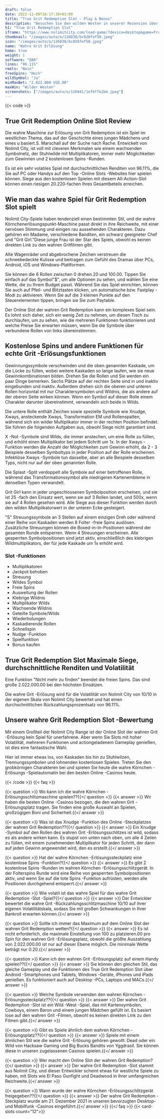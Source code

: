 ```yaml
---
draft: false
date: 2022-11-09T16:17:38+03:00
title: "True Grit Redemption Slot - Play & Bonus"
description: "Besuchen Sie den wilden Westen in unserer Rezension über den Online Slot der wahren Grit Redemption, wo wir uns die Funktionen ansehen und wo Sie mit dem besten Casino -Bonus spielen können."
h1: "True Grit Redemption Slot"
iframe: "https://www.nolimitcity.com/load-game/?device=desktop&game=TrueGrit"
thumbnail: "/images/auto/o/126838/bc020fef58.jpeg"
icon: "/images/auto/o/126838/bc020fef58.jpeg"
name: "Wahre Grit Erlösung"
home: true
weight: 1
software: "888"
lines: "96.11%"
reels: "Nein"
freeSpins: "Hoch"
wildSymbol: "Ja"
minMaxBet: "2.022.000 USD.00"
maxWin: "Wilder Westen"
screenshots: ["/images/auto/o/126841/1ef6ffe2b4.jpeg"]
---
```


{{< code >}}<h2>True Grit Redemption Online Slot Review</h2><p>Die wahre Maschine zur Erlösung von Grit Redemption ist ein Spiel im westlichen Thema, das auf der Geschichte eines jungen Mädchens und eines u basiert.S. Marschall auf der Suche nach Rache. Entwickelt von Nolimit City, ist voll mit cleveren Merkmalen wie einem wachsenden Symbolnetz, der Stuhlwilde mit Multiplikatoren, immer mehr Möglichkeiten zum Gewinnen und 2 kostenlosen Spins -Runden.</p><p>Es ist ein sehr volatiles Spiel mit durchschnittlichen Renditen von 96.11%, die Sie auf PC oder Handys auf den Top -Online Slots -Websites hier spielen können. Siege aus den kostenlosen Spielen mit diesem All-Action-Slot können einen riesigen 20.220-fachen Ihres Gesamtbeteils erreichen.</p><h2>Wie man das wahre Spiel für Grit Redemption Slot spielt</h2><p>Nolimit City-Spiele haben tendenziell einen bestimmten Stil, und die wahre Körnchenerlösungspunkt-Maschine passt direkt in ihre Reichweite, mit einer nervösen Stimmung und einigen rau aussehenden Charakteren. Dazu gehören ein Madame, verschiedene Banditen, ein schwarz geeigneter Chef und "Grit Girl."Diese junge Frau ist der Star des Spiels, obwohl es keinen direkten Link zu den wahren Gritfilmen gibt.</p><p>Alte Wagenräder und abgebrochene Zeichen verstreuen die schneebedeckte Kulisse und beitragen zum Gefühl des Dramas über PCs, Android, iOS und Windows-Plattformen.</p><p>Sie können die 6 Rollen zwischen 0 drehen.20 und 100.00. Tippen Sie einfach auf das Symbol"$", um alle Optionen zu sehen, und wählen Sie eine Wette, die zu Ihrem Budget passt. Während Sie das Spiel einrichten, können Sie auch auf Pfeil- und Blitztasten klicken, um automatische bzw. Fastplay -Modi zu aktivieren. Wenn Sie auf die 3 kleinen Punkte auf den Steuerelementen tippen, bringen sie Sie zum Paytable.</p><p>Der Online Slot der wahren Grit Redemption kann ein komplexes Spiel sein. Es lohnt sich daher, sich ein wenig Zeit zu nehmen, um diesen Tisch zu durchlaufen, um zu sehen, wie die mehreren Funktionen funktionieren und welche Preise Sie erwarten müssen, wenn Sie die Symbole über verbundene Rollen von links übereinstimmen.</p><h2>Kostenlose Spins und andere Funktionen für echte Grit -Erlösungsfunktionen</h2><p>Gewinnungssymbole verschwinden und die oben genannten Kaskade, um die Lücke zu füllen, wobei weitere Kaskaden so lange laufen, wie sie neue Gewinnkombinationen bilden. Drehen Sie die Rollen und Sie werden ein paar Dinge bemerken. Sechs Plätze auf der rechten Seite sind in und inaktiv eingebunden und inaktiv. Außerdem drehen sich die oberen und unteren Rollen horizontal mit nur Charaktersymbolen und Wildnis, die als andere auf der oberen Seite wirken können. Wenn ein Symbol auf dieser Rolle einem Charakter darunter übereinstimmt, verwandeln sich beide in Wilds.</p><p>Die untere Rolle enthält Zeichen sowie spezielle Symbole wie Xnudge, Xways, ansteckende Xways, Transformation EM und Rollenspalten, während sich ein wilder Multiplikator immer in der rechten Position befindet. Sie führen die folgenden Aufgaben aus, obwohl Siege nicht garantiert sind.</p><p>X -Not -Symbole sind Wilds, die immer anstechen, um eine Rolle zu füllen, und erhöht einen Multiplikator bei jedem Schritt um 1x. In der Xways -Funktion werden die Anzahl der Möglichkeiten zum Gewinn erhöht, da 2 - 3 Beispiele desselben Symboltyps in jeder Position auf der Rolle erscheinen. Infektiöse Xways -Symbole tun dasselbe, aber an alle Beispiele desselben Typs, nicht nur auf der oben genannten Rolle.</p><p>Die Splast -Split verdoppelt alle Symbole auf einer betroffenen Rolle, während das Transformationssymbol alle niedrigeren Kartenembleme in denselben Typen verwandelt.</p><p>Grit Girl kann in jeder ungeschlossenen Symbolposition erscheinen, und sie ist 25 -fach den Einsatz wert, wenn sie auf 3 Rollen landet, und 500x, wenn sie auf 4 Rollen gesehen wird. Alle Siege aus dieser Funktion werden durch den wilden Multiplikatorwert in der unteren Ecke gesteigert.</p><p>"S" Streuungssymbole an 3 Stellen auf einem einzigen Dreh oder während einer Reihe von Kaskaden werden 8 Folter -freie Spins auslösen. Zusätzliche Streuungen können die Boxed-in-In-Positionen während der gesamten Runde entsperren. Wenn 4 Streuungen erscheinen. Alle gesperrten Symbolpositionen sind jetzt aktiv, einschließlich des klebrigen Wildmultiplikators, der für jede Kaskade um 1x erhöht wird.</p><h3>
Slot -Funktionen</h3><ul>
<li></span>
Multiplikatoren</li>
<li></span>
Jackpot behoben</li>
<li></span>
Streuung</li>
<li></span>
Wildes Symbol</li>
<li></span>
Freie Spins</li>
<li></span>
Ausweitung der Rollen</li>
<li></span>
Klebrige Wildnis</li>
<li></span>
Multiplikator Wilds</li>
<li></span>
Wachsende Wildnis</li>
<li></span>
Geteilte Symbole/Wilds</li>
<li></span>
Wiederholungen</li>
<li></span>
Kaskadierende Rollen</li>
<li></span>
Schnellspin</li>
<li></span>
Nudge -Funktion</li>
<li></span>
Spielfunktion</li>
<li></span>
Bonus kaufen</li></ul><h2>True Grit Redemption Slot Maximale Siege, durchschnittliche Renditen und Volatilität</h2><p>Eine Funktion "Nicht mehr zu finden" beendet die freien Spins. Das sind große 2.022.000.00 bei den höchsten Einsätzen.</p><p>Die wahre Grit -Erlösung wird für die Volatilität von Nolimit City von 10/10 in der eigenen Skala von Nolimit City bewertet und hat einen durchschnittlichen Rückzahlungsprozentsatz von 96.11%.</p><h2>Unsere wahre Grit Redemption Slot -Bewertung</h2><p>Mit einem Großteil der Nolimit City Range ist der Online Slot der wahren Grit -Erlösung kein Spiel für unerfahrene. Aber wenn Sie Slots mit hoher Volatilität, mehreren Funktionen und actiongeladenem Gameplay genießen, ist dies eine fantastische Wahl.</p><p>Hier ist immer etwas los, von Kaskaden bis hin zu Stuhlwilzen, Trennungssymbolen und lohnenden kostenlosen Spielen. Treten Sie den grobkörnigen Charakteren bei und spielen Sie heute die wahre Körnchen -Erlösungs -Spielautomatin bei den besten Online -Casinos heute.</p>
{{< /code >}}
{{< faq >}}

{{< question >}} Wo kann ich die wahre Körnchen -Erlösungsschlitzmaschine spielen??{{</ question >}}
{{< answer >}} Wir haben die besten Online -Casinos bezogen, die den wahren Grit -Erlösungsplatz tragen. Sie finden eine große Auswahl an Spielen, großzügigen Boni und Sicherheit.{{</ answer >}}

{{< question >}} Was ist das Xnudge -Funktion des Online -Steckplatzes der wahren Grit Redemption??{{</ question >}}
{{< answer >}} Ein Xnudge -Symbol auf den Rollen des wahren Grit -Erlösungsschlitzes ist wild, sodass es als andere wirken kann. Es stupst von unten nach oben, um alle 4 Zeilen zu füllen, mit einem zunehmenden Multiplikator für jeden Schritt, der dann auf jeden Gewinn angewendet wird, den es erstellt.{{</ answer >}}

{{< question >}} Hat der wahre Körnchen -Erlösungssteckplatz eine kostenlose Spins -Funktion?{{</ question >}}
{{< answer >}} Es gibt 2 kostenlose Spins -Runden im wahren Körnchen -Erlösungsschlitzgerät. In der Folterspins Runde wird eine Reihe von gesperrten Symbolpositionen aktiv, und wenn Sie auf die tote Spins -Funktion aufrüsten, werden alle Positionen durchgehend entsperrt.{{</ answer >}}

{{< question >}} Wie volatil ist das wahre Spiel für das wahre Grit Redemption -Slot -Spiel?{{</ question >}}
{{< answer >}} Der Entwickler bewertet die wahre Grit -Rückzahlungsschlitzmaschine 10/10 auf ihrer eigenen Volatilitätskala, sodass Sie mit großen Schwankungen in Ihrer Bankroll erwarten können.{{</ answer >}}

{{< question >}} Sollte ich immer das Maximum auf dem Online Slot der wahren Grit Redemption wetten?{{</ question >}}
{{< answer >}} Es ist nicht erforderlich, die maximale Einstellung von 100 zu platzieren.00 pro Spin für den wahren Grit -Erlösungsplatz, obwohl die größte Auszahlung von 2.022.000.00 ist nur auf dieser Ebene möglich. Die minimale Wette beträgt nur 0.20.{{</ answer >}}

{{< question >}} Kann ich den wahren Grit -Erlösungsplatz auf einem Handy spielen??{{</ question >}}
{{< answer >}} Sie können den gleichen Stil, das gleiche Gameplay und die Funktionen des True Grit Redemption Slot über Android -Smartphones und Tablets, Windows -Geräte, iPhones und iPads genießen. Es funktioniert auch auf Desktop -PCs, Laptops und MACs.{{</ answer >}}

{{< question >}} Welche Symbole verwenden den wahren Körnchen -Erlösungssteckplatz??{{</ question >}}
{{< answer >}} Der wahre Grit Redemption -Slot ist ein Wild -West -Spiel, das mit Kartensymbolen, Cowboys, einem Baron und einem jungen Mädchen gefüllt ist. Es basiert lose auf den wahren Grit -Filmen, obwohl es keinen direkten Link zu den Filmen gibt.{{</ answer >}}

{{< question >}} Gibt es Spiele ähnlich dem wahren Körnchen -Erlösungsplatz??{{</ question >}}
{{< answer >}} Spiele mit einem ähnlichen Stil wie die wahre Grit -Erlösung gehören gewollt: Dead oder ein Wild von Hacksaw Gaming und Big Bucks Bandits von Yggdrasil. Sie können diese in unseren zugelassenen Casinos spielen.{{</ answer >}}

{{< question >}} Wer macht den Online Slot der wahren Grit Redemption?{{</ question >}}
{{< answer >}} Der wahre Grit Redemption -Slot stammt aus Nolimit City, und dieser Entwickler scheint etwas für westliche Spiele zu haben, mit Slots wie El Paso Gunfight und Deadwood in ihrer umfangreichen Reichweite.{{</ answer >}}

{{< question >}} Wann wurde der wahre Körnchen -Erlösungsschlitzgerät freigegeben??{{</ question >}}
{{< answer >}} Der wahre Grit Redemption -Steckplatz wurde am 21. Dezember 2021 in unseren bevorzugten Desktop- und Mobilfunk -Casinos eingeführt.{{</ answer >}}
{{</ faq >}}
{{< card-slots count="12">}}